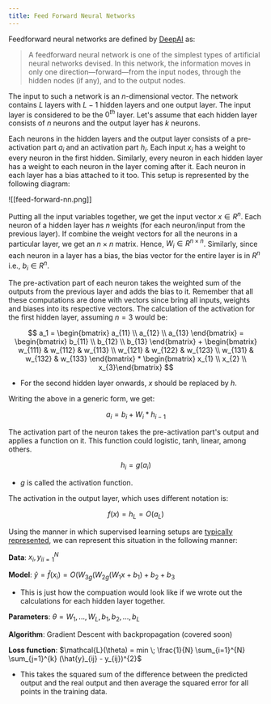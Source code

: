 ```yaml
---
title: Feed Forward Neural Networks
---
```

Feedforward neural networks are defined by [DeepAI](https://deepai.org/machine-learning-glossary-and-terms/feed-forward-neural-network) as:

> A feedforward neural network is one of the simplest types of artificial neural networks devised. In this network, the information moves in only one direction—forward—from the input nodes, through the hidden nodes (if any), and to the output nodes.

The input to such a network is an $n$-dimensional vector. The network contains $L$ layers with $L-1$ hidden layers and one output layer. The input layer is considered to be the $0^{th}$ layer. Let's assume that each hidden layer consists of $n$ neurons and the output layer has $k$ neurons. 

Each neurons in the hidden layers and the output layer consists of a pre-activation part $a_i$ and an activation part $h_i$. Each input $x_i$ has a weight to every neuron in the first hidden. Similarly, every neuron in each hidden layer has a weight to each neuron in the layer coming after it. Each neuron in each layer has a bias attached to it too. This setup is represented by the following diagram:

![[feed-forward-nn.png]]

Putting all the input variables together, we get the input vector $x \in R^{n}$.  Each neuron of a hidden layer has $n$ weights (for each neuron/input from the previous layer). If combine the weight vectors for all the neurons in a particular layer, we get an $n \times n$ matrix. Hence, $W_i \in R^{n \times n}$. Similarly, since each neuron in a layer has a bias, the bias vector for the entire layer is in $R^{n}$  i.e., $b_i \in R^{n}$.

The pre-activation part of each neuron takes the weighted sum of the outputs from the previous layer and adds the bias to it. Remember that all these computations are done with vectors since bring all inputs, weights and biases into its respective vectors. The calculation of the activation for the first hidden layer, assuming $n=3$ would be:

$$
a_1 = \begin{bmatrix} a_{11} \\ a_{12} \\ a_{13} \end{bmatrix} =
\begin{bmatrix} b_{11} \\ b_{12} \\ b_{13} \end{bmatrix} + \begin{bmatrix} w_{111} & w_{112} & w_{113} \\ w_{121} & w_{122} & w_{123} \\ w_{131} & w_{132} & w_{133} \end{bmatrix} * \begin{bmatrix} x_{1} \\ x_{2} \\ x_{3}\end{bmatrix}
$$


- For the second hidden layer onwards, $x$ should be replaced by $h$.

Writing the above in a generic form, we get:

$$
a_i = b_i + W_i*h_{i-1}
$$


The activation part of the neuron takes the pre-activation part's output and applies a function on it. This function could logistic, tanh, linear, among others.

$$
h_i = g(a_i)
$$

- $g$ is called the activation function.

The activation in the output layer, which uses different notation is:

$$
f(x) = h_L = O(a_L)
$$

Using the manner in which supervised learning setups are [typically represented](../week-2/supervised-learning-setup), we can represent this situation in the following manner:

**Data**: ${x_i, y_i}_{i=1}^{N}$

**Model**: $\hat{y} = \hat{f}(x_i) = O(W_{3g}(W_{2g}(W_1x+b_1)+b_2+b_3$
- This is just how the compuation would look like if we wrote out the calculations for each hidden layer together.

**Parameters**: $\theta = W_1,...,W_L, b_1, b_2, ..., b_L$

**Algorithm**: Gradient Descent with backpropagation (covered soon)

**Loss function**: $\mathcal{L}(\theta) = min \; \frac{1}{N} \sum_{i=1}^{N} \sum_{j=1}^{k} (\hat{y}_{ij} - y_{ij})^{2}$
- This takes the squared sum of the difference between the predicted output and the real output and then average the squared error for all points in the training data.



